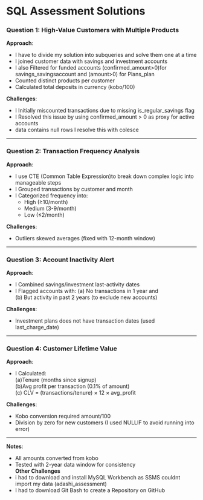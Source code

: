 # SQL Assessment Solutions  

### **Question 1: High-Value Customers with Multiple Products**  
**Approach**:  
- I have to divide my solution into subqueries and solve them one at a time
- I joined customer data with savings and investment accounts  
- I also Filtered for funded accounts (confirmed_amount>0)for savings_savingsaccount
and (amount>0) for Plans_plan 
- Counted distinct products per customer  
- Calculated total deposits in currency (kobo/100)  

**Challenges**:  
- I Initially miscounted transactions due to missing is_regular_savings flag  
- I Resolved this issue by using confirmed_amount > 0 as proxy for active accounts  
- data contains null rows I resolve this with colesce
---

### **Question 2: Transaction Frequency Analysis**  
**Approach**:  
- I use CTE (Common Table Expression)to break down complex logic into manageable steps
-  I Grouped transactions by customer and month  
- I Categorized frequency into:  
  - High (≥10/month)  
  - Medium (3-9/month)  
  - Low (≤2/month)  

**Challenges**:  
- Outliers skewed averages (fixed with 12-month window)  
  

---

### **Question 3: Account Inactivity Alert**  
**Approach**:  
- I Combined savings/investment last-activity dates  
- I Flagged accounts with: (a) No transactions in 1 year and   
  (b) But activity in past 2 years (to exclude new accounts)   

**Challenges**:  
- Investment plans does not have transaction dates (used last_charge_date)  

---

### **Question 4: Customer Lifetime Value**  
**Approach**:  
- I Calculated:  
  (a)Tenure (months since signup)  
  (b)Avg profit per transaction (0.1% of amount)  
  (c) CLV = (transactions/tenure) × 12 × avg_profit  

**Challenges**:  
- Kobo conversion required amount/100  
- Division by zero for new customers (I used NULLIF to avoid running into error)  

---

**Notes**:  
- All amounts converted from kobo  
- Tested with 2-year data window for consistency  
**Other Challenges**
- i had to download and install MySQL Workbench as SSMS couldnt import my data (adashi_assessment)
- I had to download Git Bash to create a Repository on GitHub 
